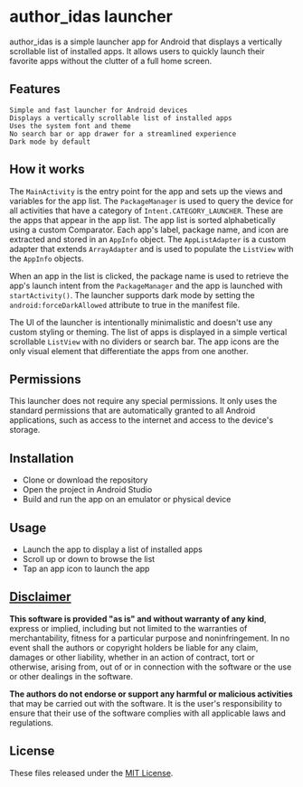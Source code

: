 # author_idas launcher
author_idas is a simple launcher app for Android that displays a vertically scrollable list of installed apps. It allows users to quickly launch their favorite apps without the clutter of a full home screen.

## Features
```
Simple and fast launcher for Android devices
Displays a vertically scrollable list of installed apps
Uses the system font and theme
No search bar or app drawer for a streamlined experience
Dark mode by default
```
## How it works

The `MainActivity` is the entry point for the app and sets up the views and variables for the app list. The `PackageManager` is used to query the device for all activities that have a category of `Intent.CATEGORY_LAUNCHER`. These are the apps that appear in the app list. The app list is sorted alphabetically using a custom Comparator. Each app's label, package name, and icon are extracted and stored in an `AppInfo` object. The `AppListAdapter` is a custom adapter that extends `ArrayAdapter` and is used to populate the `ListView` with the `AppInfo` objects.

When an app in the list is clicked, the package name is used to retrieve the app's launch intent from the `PackageManager` and the app is launched with `startActivity()`. The launcher supports dark mode by setting the `android:forceDarkAllowed` attribute to true in the manifest file.

The UI of the launcher is intentionally minimalistic and doesn't use any custom styling or theming. The list of apps is displayed in a simple vertical scrollable `ListView` with no dividers or search bar. The app icons are the only visual element that differentiate the apps from one another.

## Permissions
This launcher does not require any special permissions. It only uses the standard permissions that are automatically granted to all Android applications, such as access to the internet and access to the device's storage.

## Installation
* Clone or download the repository
* Open the project in Android Studio
* Build and run the app on an emulator or physical device

## Usage
* Launch the app to display a list of installed apps
* Scroll up or down to browse the list
* Tap an app icon to launch the app

## [Disclaimer](DISCLAIMER)
**This software is provided "as is" and without warranty of any kind**, express or implied, including but not limited to the warranties of merchantability, fitness for a particular purpose and noninfringement. In no event shall the authors or copyright holders be liable for any claim, damages or other liability, whether in an action of contract, tort or otherwise, arising from, out of or in connection with the software or the use or other dealings in the software.

**The authors do not endorse or support any harmful or malicious activities** that may be carried out with the software. It is the user's responsibility to ensure that their use of the software complies with all applicable laws and regulations.

## License

These files released under the [MIT License](LICENSE).
